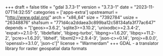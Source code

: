 +++
draft = false
title = "gdal 3.7.3-1"
version = "3.7.3-1"
date = "2023-11-07T14:32:55"
categories = ['apps-extra']
upstreamurl = "http://www.gdal.org/"
arch = "x86_64"
size = "7392784"
usize = "26348876"
sha1sum = "771d4ca2ddaea3c899ba12c58134afa3f77ac647"
depends = "['geos>=3.6.2', 'sqlite3>=3.10.2', 'unixodbc>=2.3.4-2', 'expat>=2.1.0-5', 'libdeflate', 'libjpeg-turbo', 'libpng>=1.6.20', 'libpq>=11.2-2', 'pcre>=1.6.20', 'libheif', 'libxml2>=2.9.4-3', 'json-c>=0.14', 'proj>=8.0.0', 'openssl>=3.1.0', 'json-c']"
license = "Warmerdam"
+++
GDAL - a translator library for raster geospatial data formats